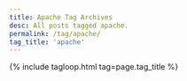 ```yaml
---
title: Apache Tag Archives
desc: All posts tagged apache.
permalink: /tag/apache/
tag_title: 'apache'
---
```

{% include tagloop.html tag=page.tag_title %}